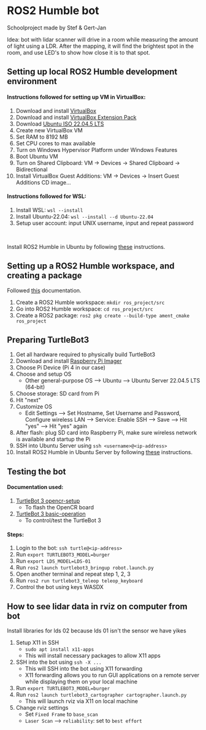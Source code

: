 # ROS2 Humble bot

Schoolproject made by Stef & Gert-Jan

Idea: bot with lidar scanner will drive in a room while measuring the amount of light using a LDR. After the mapping, it will find the brightest spot in the room, and use LED's to show how close it is to that spot.

## Setting up local ROS2 Humble development environment
#### Instructions followed for setting up VM in VirtualBox:
1. Download and install [VirtualBox](https://www.virtualbox.org/wiki/Downloads)
2. Download and install [VirtualBox Extension Pack](https://www.virtualbox.org/wiki/Downloads)
3. Download [Ubuntu ISO 22.04.5 LTS](https://ubuntu.com/download/desktop)
4. Create new VirtualBox VM
5. Set RAM to 8192 MB
6. Set CPU cores to max available
7. Turn on Windows Hypervisor Platform under Windows Features
8. Boot Ubuntu VM
9. Turn on Shared Clipboard: VM -> Devices -> Shared Clipboard -> Bidirectional
10. Install VirtualBox Guest Additions: VM -> Devices -> Insert Guest Additions CD image...

#### Instructions followed for WSL:
1. Install WSL: ```wsl --install```
2. Install Ubuntu-22.04: ```wsl --install --d Ubuntu-22.04```
3. Setup user account: input UNIX username, input and repeat password

<br>

Install ROS2 Humble in Ubuntu by following [these](https://docs.ros.org/en/humble/) instructions.

## Setting up a ROS2 Humble workspace, and creating a package
Followed [this](https://docs.ros.org/en/eloquent/Tutorials/Creating-Your-First-ROS2-Package.html) documentation.
1. Create a ROS2 Humble workspace: ```mkdir ros_project/src```
2. Go into ROS2 Humble workspace: ```cd ros_project/src```
3. Create a ROS2 package: ```ros2 pkg create --build-type ament_cmake ros_project```

## Preparing TurtleBot3
1. Get all hardware required to physically build TurtleBot3
2. Download and install [Raspberry Pi Imager](https://www.raspberrypi.com/software/)
3. Choose Pi Device (Pi 4 in our case)
4. Choose and setup OS
    - Other general-purpose OS --> Ubuntu --> Ubuntu Server 22.04.5 LTS (64-bit)
5. Choose storage: SD card from Pi
6. Hit "next"
7. Customize OS
    - Edit Settings --> Set Hostname, Set Username and Password, Configure wireless LAN --> Service: Enable SSH --> Save --> Hit "yes" --> Hit "yes" again
8. After flash: plug SD card into Raspberry Pi, make sure wireless network is available and startup the Pi
9. SSH into Ubuntu Server using ```ssh <username>@<ip-address>```
10. Install ROS2 Humble in Ubuntu Server by following [these](https://docs.ros.org/en/humble/) instructions.

## Testing the bot
#### Documentation used:
1. [TurtleBot 3 opencr-setup](https://emanual.robotis.com/docs/en/platform/turtlebot3/opencr_setup/#opencr-setup)
    - To flash the OpenCR board
2. [TurtleBot 3 basic-operation](https://emanual.robotis.com/docs/en/platform/turtlebot3/basic_operation/#teleoperation)
    - To control/test the TurtleBot 3

#### Steps:
1. Login to the bot: ```ssh turtle@<ip-address>```
2. Run ```export TURTLEBOT3_MODEL=burger```
3. Run ```export LDS_MODEL=LDS-01```
4. Run ```ros2 launch turtlebot3_bringup robot.launch.py```
5. Open another terminal and repeat step 1, 2, 3
6. Run ```ros2 run turtlebot3_teleop teleop_keyboard```
7. Control the bot using keys WASDX

## How to see lidar data in rviz on computer from bot
Install libraries for lds 02 because lds 01 isn't the sensor we have yikes

1. Setup X11 in SSH
    - ```sudo apt install x11-apps```
    - This will install necessary packages to allow X11 apps
2. SSH into the bot using ```ssh -X ...```
    - This will SSH into the bot using X11 forwarding
    - X11 forwarding allows you to run GUI applications on a remote server while displaying them on your local machine
3. Run ```export TURTLEBOT3_MODEL=burger```
4. Run ```ros2 launch turtlebot3_cartographer cartographer.launch.py```
    - This will launch rviz via X11 on local machine
5. Change rviz settings
    - Set ```Fixed Frame``` to ```base_scan```
    - ```Laser Scan``` --> ```reliability```: set to ```best effort```